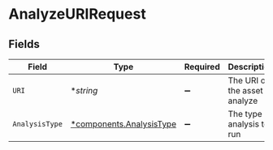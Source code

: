 # AnalyzeURIRequest


## Fields

| Field                                                               | Type                                                                | Required                                                            | Description                                                         | Example                                                             |
| ------------------------------------------------------------------- | ------------------------------------------------------------------- | ------------------------------------------------------------------- | ------------------------------------------------------------------- | ------------------------------------------------------------------- |
| `URI`                                                               | **string*                                                           | :heavy_minus_sign:                                                  | The URI of the asset to analyze                                     | https://res.cloudinary.com/demo/image/upload/sample.jpg             |
| `AnalysisType`                                                      | [*components.AnalysisType](../../models/components/analysistype.md) | :heavy_minus_sign:                                                  | The type of analysis to run                                         |                                                                     |